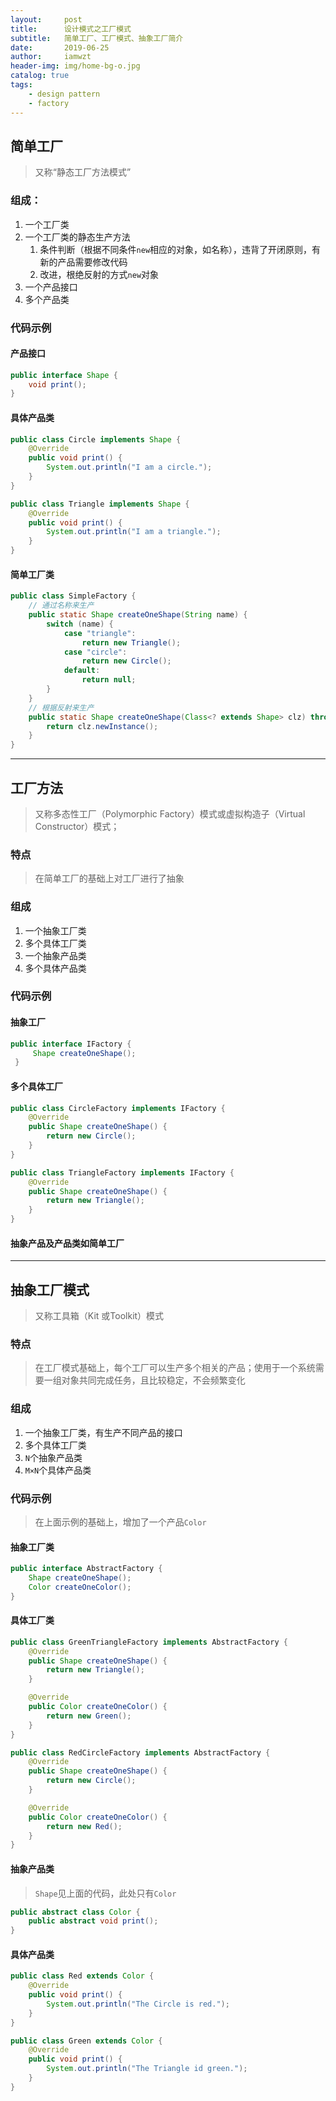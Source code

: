 ```yaml
---
layout:     post
title:      设计模式之工厂模式
subtitle:   简单工厂、工厂模式、抽象工厂简介
date:       2019-06-25
author:     iamwzt
header-img: img/home-bg-o.jpg
catalog: true
tags:
    - design pattern
    - factory
---
```


## 简单工厂
> 又称“静态工厂方法模式”

### 组成：
1. 一个工厂类
2. 一个工厂类的静态生产方法
	1. 条件判断（根据不同条件`new`相应的对象，如名称），违背了开闭原则，有新的产品需要修改代码
	2. 改进，根绝反射的方式`new`对象
3. 一个产品接口
4. 多个产品类

### 代码示例
#### 产品接口
```java
public interface Shape {
    void print();
}
```
#### 具体产品类
```java
public class Circle implements Shape {
    @Override
    public void print() {
        System.out.println("I am a circle.");
    }
}
```
```java
public class Triangle implements Shape {
    @Override
    public void print() {
        System.out.println("I am a triangle.");
    }
}
```
#### 简单工厂类
```java
public class SimpleFactory {
    // 通过名称来生产
    public static Shape createOneShape(String name) {
        switch (name) {
            case "triangle":
                return new Triangle();
            case "circle":
                return new Circle();
            default:
                return null;
        }
    }
    // 根据反射来生产
    public static Shape createOneShape(Class<? extends Shape> clz) throws Exception {
        return clz.newInstance();
    }
}
```
---

## 工厂方法

> 又称多态性工厂（Polymorphic Factory）模式或虚拟构造子（Virtual Constructor）模式；

### 特点
> 在简单工厂的基础上对工厂进行了抽象

### 组成
1. 一个抽象工厂类
2. 多个具体工厂类
3. 一个抽象产品类
4. 多个具体产品类

### 代码示例
#### 抽象工厂
```java
public interface IFactory {
     Shape createOneShape();
 }
```
#### 多个具体工厂
```java
public class CircleFactory implements IFactory {
    @Override
    public Shape createOneShape() {
        return new Circle();
    }
}
```
```java
public class TriangleFactory implements IFactory {
    @Override
    public Shape createOneShape() {
        return new Triangle();
    }
}
```
#### 抽象产品及产品类如简单工厂

---

## 抽象工厂模式
> 又称工具箱（Kit 或Toolkit）模式

### 特点
> 在工厂模式基础上，每个工厂可以生产多个相关的产品；使用于一个系统需要一组对象共同完成任务，且比较稳定，不会频繁变化

### 组成
1. 一个抽象工厂类，有生产不同产品的接口
2. 多个具体工厂类
3. `N`个抽象产品类
4. `M×N`个具体产品类

### 代码示例
> 在上面示例的基础上，增加了一个产品`Color`
#### 抽象工厂类
```java
public interface AbstractFactory {
    Shape createOneShape();
    Color createOneColor();
}
```
#### 具体工厂类
```java
public class GreenTriangleFactory implements AbstractFactory {
    @Override
    public Shape createOneShape() {
        return new Triangle();
    }

    @Override
    public Color createOneColor() {
        return new Green();
    }
}
```
```java
public class RedCircleFactory implements AbstractFactory {
    @Override
    public Shape createOneShape() {
        return new Circle();
    }

    @Override
    public Color createOneColor() {
        return new Red();
    }
}
```
#### 抽象产品类
> `Shape`见上面的代码，此处只有`Color`
```java
public abstract class Color {
    public abstract void print();
}
```
#### 具体产品类
```java
public class Red extends Color {
    @Override
    public void print() {
        System.out.println("The Circle is red.");
    }
}
```
```java
public class Green extends Color {
    @Override
    public void print() {
        System.out.println("The Triangle id green.");
    }
}
```
